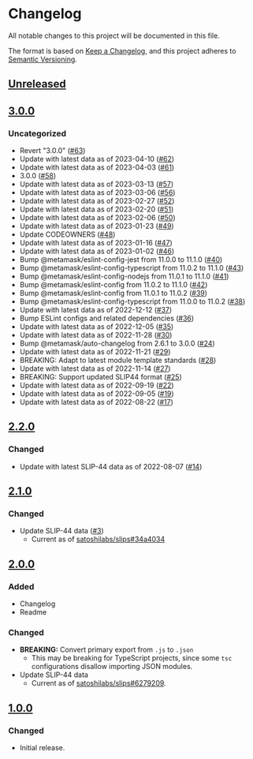 # Changelog
All notable changes to this project will be documented in this file.

The format is based on [Keep a Changelog](https://keepachangelog.com/en/1.0.0/),
and this project adheres to [Semantic Versioning](https://semver.org/spec/v2.0.0.html).

## [Unreleased]

## [3.0.0]
### Uncategorized
- Revert "3.0.0" ([#63](https://github.com/MetaMask/slip44/pull/63))
- Update with latest data as of 2023-04-10 ([#62](https://github.com/MetaMask/slip44/pull/62))
- Update with latest data as of 2023-04-03 ([#61](https://github.com/MetaMask/slip44/pull/61))
- 3.0.0 ([#58](https://github.com/MetaMask/slip44/pull/58))
- Update with latest data as of 2023-03-13 ([#57](https://github.com/MetaMask/slip44/pull/57))
- Update with latest data as of 2023-03-06 ([#56](https://github.com/MetaMask/slip44/pull/56))
- Update with latest data as of 2023-02-27 ([#52](https://github.com/MetaMask/slip44/pull/52))
- Update with latest data as of 2023-02-20 ([#51](https://github.com/MetaMask/slip44/pull/51))
- Update with latest data as of 2023-02-06 ([#50](https://github.com/MetaMask/slip44/pull/50))
- Update with latest data as of 2023-01-23 ([#49](https://github.com/MetaMask/slip44/pull/49))
- Update CODEOWNERS ([#48](https://github.com/MetaMask/slip44/pull/48))
- Update with latest data as of 2023-01-16 ([#47](https://github.com/MetaMask/slip44/pull/47))
- Update with latest data as of 2023-01-02 ([#46](https://github.com/MetaMask/slip44/pull/46))
- Bump @metamask/eslint-config-jest from 11.0.0 to 11.1.0 ([#40](https://github.com/MetaMask/slip44/pull/40))
- Bump @metamask/eslint-config-typescript from 11.0.2 to 11.1.0 ([#43](https://github.com/MetaMask/slip44/pull/43))
- Bump @metamask/eslint-config-nodejs from 11.0.1 to 11.1.0 ([#41](https://github.com/MetaMask/slip44/pull/41))
- Bump @metamask/eslint-config from 11.0.2 to 11.1.0 ([#42](https://github.com/MetaMask/slip44/pull/42))
- Bump @metamask/eslint-config from 11.0.1 to 11.0.2 ([#39](https://github.com/MetaMask/slip44/pull/39))
- Bump @metamask/eslint-config-typescript from 11.0.0 to 11.0.2 ([#38](https://github.com/MetaMask/slip44/pull/38))
- Update with latest data as of 2022-12-12 ([#37](https://github.com/MetaMask/slip44/pull/37))
- Bump ESLint configs and related dependencies ([#36](https://github.com/MetaMask/slip44/pull/36))
- Update with latest data as of 2022-12-05 ([#35](https://github.com/MetaMask/slip44/pull/35))
- Update with latest data as of 2022-11-28 ([#30](https://github.com/MetaMask/slip44/pull/30))
- Bump @metamask/auto-changelog from 2.6.1 to 3.0.0 ([#24](https://github.com/MetaMask/slip44/pull/24))
- Update with latest data as of 2022-11-21 ([#29](https://github.com/MetaMask/slip44/pull/29))
- BREAKING: Adapt to latest module template standards ([#28](https://github.com/MetaMask/slip44/pull/28))
- Update with latest data as of 2022-11-14 ([#27](https://github.com/MetaMask/slip44/pull/27))
- BREAKING: Support updated SLIP44 format ([#25](https://github.com/MetaMask/slip44/pull/25))
- Update with latest data as of 2022-09-19 ([#22](https://github.com/MetaMask/slip44/pull/22))
- Update with latest data as of 2022-09-05 ([#19](https://github.com/MetaMask/slip44/pull/19))
- Update with latest data as of 2022-08-22 ([#17](https://github.com/MetaMask/slip44/pull/17))

## [2.2.0]
### Changed
- Update with latest SLIP-44 data as of 2022-08-07 ([#14](https://github.com/MetaMask/slip44/pull/14))

## [2.1.0]
### Changed
- Update SLIP-44 data ([#3](https://github.com/MetaMask/slip44/pull/3))
  - Current as of [satoshilabs/slips#34a4034](https://github.com/satoshilabs/slips/blob/34a4034bdf0da30f49b7bb2fe24251c381d739fd/slip-0044.md)

## [2.0.0]
### Added
- Changelog
- Readme

### Changed
- **BREAKING:** Convert primary export from `.js` to `.json`
  - This may be breaking for TypeScript projects, since some `tsc` configurations disallow importing JSON modules.
- Update SLIP-44 data
  - Current as of [satoshilabs/slips#6279209](https://github.com/satoshilabs/slips/blob/6279209c5686c2910d67a37ddeef2643228472b1/slip-0044.md).

## [1.0.0]
### Changed
- Initial release.

[Unreleased]: https://github.com/MetaMask/slip44/compare/v3.0.0...HEAD
[3.0.0]: https://github.com/MetaMask/slip44/compare/v2.2.0...v3.0.0
[2.2.0]: https://github.com/MetaMask/slip44/compare/v2.1.0...v2.2.0
[2.1.0]: https://github.com/MetaMask/slip44/compare/v2.0.0...v2.1.0
[2.0.0]: https://github.com/MetaMask/slip44/compare/v1.0.0...v2.0.0
[1.0.0]: https://github.com/MetaMask/slip44/releases/tag/v1.0.0
